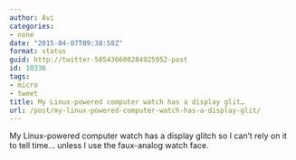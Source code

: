 ```yaml
---
author: Avi
categories:
- none
date: "2015-04-07T09:38:58Z"
format: status
guid: http://twitter-585436608284925952-post
id: 10336
tags:
- micro
- tweet
title: My Linux-powered computer watch has a display glit…
url: /post/my-linux-powered-computer-watch-has-a-display-glit/
---
```

My Linux-powered computer watch has a display glitch so I can’t rely on it to tell time… unless I use the faux-analog watch face.